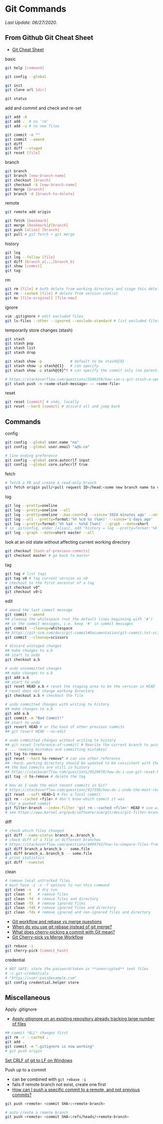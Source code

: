 # Git Commands

*Last Update: 06/27/2020.*

## From Github Git Cheat Sheet

* [Git Cheat Sheet](https://services.github.com/on-demand/downloads/github-git-cheat-sheet.pdf)

basic

```bash
git help [command]

git config --global

git init
git clone url [dir]

git status
```

add and commit and check and re-set

```bash
git add -A
git add .  # no 'rm'
git add -u # no new files

git commit -m ""
git commit --amend
git diff
git diff --staged
git reset [file]
```

branch

```bash
git branch
git branch [new-branch-name]
git checkout [branch]
git checkout -b [new-branch-name]
git merge [branch]
git branch -d [branch-to-delete]
```

remote

```bash
git remote add origin

git fetch [bookmark]
git merge [bookmark]/[branch]
git push [alias] [branch]
git pull # git fetch + git merge
```

history

```bash
git log
git log --follow [file]
git diff [branch_a]...[branch_b]
git show [commit]
git tag
```

rm

```bash
git rm [file] # both delete from working directory and stage this deletion
git rm --cashed [file] # delete from version control
git mv [file-original] [file-new]
```

ignore

```bash
vim .gitignore # edit excluded files
git ls-files --other --ignored --exclude-standard # list excluded files
```

temporarily store changes (stash)

```bash
git stash
git stash pop
git stash list
git stash drop

git stash show -p             # default to be stash@{0}
git stash show -p stash@{1}   # can specify
git stash show -p stash@{0}^! # can specify the commit only (no parent)

# https://stackoverflow.com/questions/5506339/how-can-i-git-stash-a-specific-file#
git stash push -m <some-stash-message> -- <some-file>
```

reset

```bash
git reset [commit] # undo, locally
git reset --hard [commit] # discard all and jump back
```

## Commands

config

```bash
git config --global user.name "na"
git config --global user.email "a@b.co"

# line ending preference
git config --global core.autocrlf input
git config --global core.safecrlf true
```

fetch

```bash
# fetch a PR and create a read-only branch
git fetch origin pull/<pull request ID>/head:<some new branch name to create>
```

log

```bash
git log --pretty=oneline
git log --pretty=oneline --all
git log --pretty=oneline --max-count=2 --since='1024 minutes ago' --until='256 minutes ago' --author=<Mike>
git log --all --pretty=format:'%h %cd %s (%an)' --since='1 days ago'
git log --pretty=format:'%h %ad - %s%d [%an]' --graph --date=short
# in .gitconfig, under [alias], add "history = log --pretty=format:'%h %ad - %s%d [%an]' --graph --date=short"
git log --graph --date=short master --all
```

look at an old state without affecting current working directory

```bash
git checkout [hash-of-previous-commits]
git checkout master # go back to master
```

tag

```bash
git tag # list tags
git tag v0 # tag current version as v0
# checkout to the first ancestor of a tag
git checkout v0^
git checkout v0~1
```

edit

```bash
# amend the last commit message
git commit --amend
## cleanup the whitespace (not the default lines beginning with '#')
## in the commit messages, i.e. keep '#' in commit messages
git commit --cleanup=whitespace
## https://git-scm.com/docs/git-commit#Documentation/git-commit.txt-scissors
git commit --cleanup=scissors

# discard unstaged changes
## make changes to a.b
## start to undo
git checkout a.b

# undo uncommitted changes
## make changes to a.b
git add a.b
## start to undo
git reset HEAD a.b # reset the staging area to be the version in HEAD
# reset does not change working directory
git checkout a.b # checkout the file

# undo committed changes with writing to history
## make changes to a.b
git add a.b
git commit -m "Bad Commit!"
## start to undo
git revert HEAD # or the hash of other previous commits
## git revert HEAD --no-edit

# undo committed changes without writing to history
## git reset [reference-of-commit] # Rewrite the current branch to point to that commit
# ... (making mistakes and committing mistakes)
git tag to-remove
git reset --hard to-remove^ # can use other reference
## -hard: working directory should be updated to be consistent with the new branch head
## the bad commits are still in history
## https://stackoverflow.com/questions/9529078/how-do-i-use-git-reset-hard-head-to-revert-to-a-previous-commit
git tag -d to-remove # delete the tag

# How do I undo the most recent commits in Git?
# https://stackoverflow.com/questions/927358/how-do-i-undo-the-most-recent-commits-in-git/34547846
git reset --soft HEAD~1 # For a local commit
git rm --cached <file> # don't know which commit it was
# For a pushed commit
git filter-branch --index-filter 'git rm --cached <file>' HEAD # use with care
# see https://www.kernel.org/pub/software/scm/git/docs/git-filter-branch.html
```

diff

```bash
# check which files changed
git diff --name-status branch_a..branch_b
# check diff of a file in different branches 
# https://stackoverflow.com/questions/4099742/how-to-compare-files-from-two-different-branches
git diff branch_a branch_b -- some.file
git diff branch_a..branch_b -- some.file
# print statistics
git diff --numstat
```

clean

```bash
# remove local untracked files
# must have -i -n -f options to run this command
git clean -n   # dry run
git clean -f   # remove files
git clean -fd  # remove files and directory
git clean -fX  # remove ignored files
git clean -fdX # remove ignored files and directory
git clean -fdx # remove ignored and non-ignored files and directory
```

* [Git workflow and rebase vs merge questions](https://stackoverflow.com/questions/457927/git-workflow-and-rebase-vs-merge-questions)
* [When do you use git rebase instead of git merge?](https://stackoverflow.com/questions/804115/when-do-you-use-git-rebase-instead-of-git-merge)
* [What does cherry-picking a commit with Git mean?](https://stackoverflow.com/questions/9339429/what-does-cherry-picking-a-commit-with-git-mean)
* [Git Cherry-pick vs Merge Workflow](https://stackoverflow.com/questions/1241720/git-cherry-pick-vs-merge-workflow)

```bash
git rebase -i
git cherry-pick [commit_hash]
```

credential

```bash
# NOT SAFE: store the password/token in **unencrypted** text files
# ~/.git-credentials
# "https://user:pass@example.com"
git config credential.helper store
```

## Miscellaneous

Apply .gitignore

* [Apply gitignore on an existing repository already tracking large number of files](https://stackoverflow.com/questions/19663093/apply-gitignore-on-an-existing-repository-already-tracking-large-number-of-files)

```bash
## commit *ALL* changes first
git rm -r --cached .
git add .
git commit -m ".gitignore is now working"
# git push origin
```

[Set CRLF of git to LF on Windows](https://stackoverflow.com/questions/2517190/how-do-i-force-git-to-use-lf-instead-of-crlf-under-windows)

Push up to a commit

* can be combined with `git rebase -i`
* fails if remote branch not exist, create one first
* [How can I push a specific commit to a remote, and not previous commits?](https://stackoverflow.com/questions/3230074/how-can-i-push-a-specific-commit-to-a-remote-and-not-previous-commits)

```bash
git push <remote> <commit SHA>:<remote-branch>

# auto create a remote branch
git push <remote> <commit SHA>:refs/heads/<remote-branch>
```
